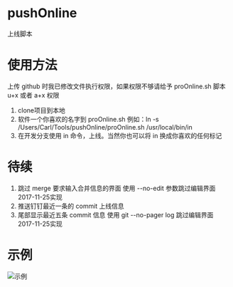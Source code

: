 # pushOnline
上线脚本

# 使用方法

上传 github 时我已修改文件执行权限，如果权限不够请给予 proOnline.sh 脚本 u+x 或者 a+x 权限

1. clone项目到本地
2. 软件一个你喜欢的名字到 proOnline.sh 例如：ln -s /Users/Carl/Tools/pushOnline/proOnline.sh /usr/local/bin/in
3. 在开发分支使用 in 命令，上线。当然你也可以将 in 换成你喜欢的任何标记

# 待续
1. 跳过 merge 要求输入合并信息的界面 使用 --no-edit 参数跳过编辑界面 2017-11-25实现
2. 推送钉钉最近一条的 commit 上线信息
3. 尾部显示最近五条 commit 信息 使用 git --no-pager log 跳过编辑界面 2017-11-25实现

# 示例
![示例](http://oz8myse7t.bkt.clouddn.com/github/2017/11/push.png)
